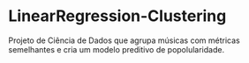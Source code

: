 # LinearRegression-Clustering
Projeto de Ciência de Dados que agrupa músicas com métricas semelhantes e cria um modelo preditivo de popolularidade.
